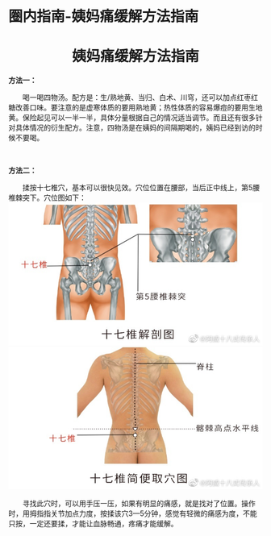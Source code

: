 # 圈内指南-姨妈痛缓解方法指南

# <center>姨妈痛缓解方法指南</center>

**方法一：**

&emsp;&emsp;​喝一喝四物汤。配方是：生/熟地黄、当归、白术、川穹，还可以加点红枣红糖改善口味。要注意的是虚寒体质的要用熟地黄；热性体质的容易爆痘的要用生地黄。保险起见可以一半一半，具体分量根据自己的情况适当调节。而且还有很多针对具体情况的衍生配方。注意，四物汤是在姨妈的间隔期喝的，姨妈已经到访的时候不要喝。

​

**​方法二：**

&emsp;&emsp;​揉按十七椎穴，基本可以很快见效。穴位位置在腰部，当后正中线上，第5腰椎棘突下。穴位图如下：​
 ![十七椎解剖图](/images/17-zhui-1.jpg "")
 ![十七椎取穴图](/images/17-zhui-2.jpg "")

&emsp;&emsp;​寻找此穴时，可以用手压一压，如果有明显的痛感，就是找对了位置。操作时，用拇指指关节加点力度，按揉该穴3—5分钟，感觉有轻微的痛感为度，不能只按，一定还要揉，才能让血脉畅通，疼痛才能缓解。
